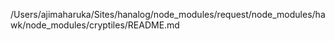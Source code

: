 /Users/ajimaharuka/Sites/hanalog/node_modules/request/node_modules/hawk/node_modules/cryptiles/README.md